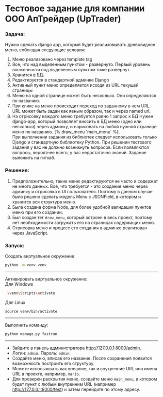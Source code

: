 # Тестовое задание для компании <br /> ООО АпТрейдер (UpTrader)

### Задача:
Нужно сделать django app, который будет реализовывать древовидное меню, соблюдая следующие условия:
1) Меню реализовано через template tag
2) Все, что над выделенным пунктом - развернуто. Первый уровень вложенности под выделенным пунктом тоже развернут.
3) Хранится в БД.
4) Редактируется в стандартной админке Django
5) Активный пункт меню определяется исходя из URL текущей страницы
6) Меню на одной странице может быть несколько. Они определяются по названию.
7) При клике на меню происходит переход по заданному в нем URL. URL может быть задан как явным образом, так и через
named url.
8) На отрисовку каждого меню требуется ровно 1 запрос к БД
 Нужен django-app, который позволяет вносить в БД меню (одно или несколько) через админку, и нарисовать на любой нужной
странице меню по названию.
 {% draw_menu 'main_menu' %}.<br />
При выполнении задания из библиотек следует использовать только Django и стандартную библиотеку Python.
При решении тестового задания у вас не должно возникнуть вопросов. Если появляются вопросы, вероятнее всего, у вас
недостаточно знаний.
Задание выложить на гитхаб.

### Решение:
1) Предположительно, такие меню редактируются не часто и содержат не много данных. Всё, что требуется - это создание
меню через админку и отрисовка в UI пользователя. Поэтому в данном случае было решено сделать модель Menu с JSONField,
в котором и хранится вся структура меню.
2) Была создана форма Node, для более удобной валидации пунктов меню при его создании.
3) Был создан тег ```draw_menu```, который встроен в весь проект, поэтому нет необходимости загружать его на страницах
содержащих меню.
4) Отрисовка меню и процесс его создания в админке реализован через JavaScript.

### Запуск:
Создать виртуальное окружение:
```sh
python -m venv venv
```
------------------------
Активировать виртуальное окружение: <br />
Для Windows
```sh
.\venv\Scripts\activate
```
Для Linux
```linux
source venv/bin/activate
```
------------------------
Выполнить команду:
```sh
python manage.py fastrun
```
------------------------
- Зайдите в панель администратора http://127.0.0.1:8000/admin. <br />
- Логин: ```admin```. Пароль: ```admin```. <br />
- Создайте меню, вписав его название. После сохранения появится возможность построить его структуру.
- Можете использовать как внешние, так и внутренние URL или имена URL в проекте, например, ```mario```.
- Для проверки раскрытия меню, создайте меню ```main_menu```, в котором будет пункт с любым внутренним URL
(например http://127.0.0.1:8000/test) и затем перейдите по этому адресу.
